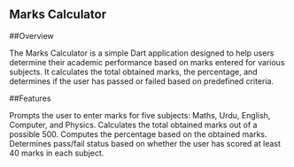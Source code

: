 ## Marks Calculator
##Overview 

The Marks Calculator is a simple Dart application designed to help users determine their academic performance based on marks entered for various subjects. It calculates the total obtained marks, the percentage, and determines if the user has passed or failed based on predefined criteria.

##Features

Prompts the user to enter marks for five subjects: Maths, Urdu, English, Computer, and Physics.
Calculates the total obtained marks out of a possible 500.
Computes the percentage based on the obtained marks.
Determines pass/fail status based on whether the user has scored at least 40 marks in each subject.
